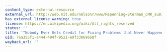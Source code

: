 ```yaml
---
content_type: external-resource
external_url: http://web.mit.edu/nelsonr/www/Repenning=Sterman_CMR_su01_.pdf
has_external_license_warning: true
license: https://en.wikipedia.org/wiki/All_rights_reserved
status: ''
title: '"Nobody Ever Gets Credit for Fixing Problems that Never Happened." (PDF)'
uid: 7aa355f1-a444-494f-9521-e9f33069668f
wayback_url: ''
---
```

